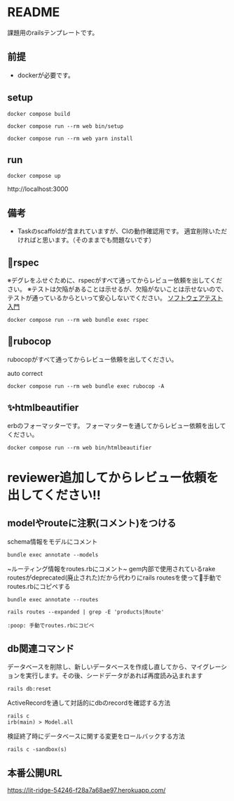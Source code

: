 # README

課題用のrailsテンプレートです。

## 前提

- dockerが必要です。

## setup

```
docker compose build
```

```
docker compose run --rm web bin/setup
```


```
docker compose run --rm web yarn install
```

## run

```
docker compose up
```

http://localhost:3000

## 備考

- Taskのscaffoldが含まれていますが、CIの動作確認用です。
適宜削除いただければと思います。（そのままでも問題ないです）

## 🧪rspec

※デグレをふせぐために、rspecがすべて通ってからレビュー依頼を出してください。
※テストは欠陥があることは示せるが、欠陥がないことは示せないので、テストが通っているからといって安心しないでください。
[ソフトウェアテスト入門](https://speakerdeck.com/suwash/2022-08-30-software-testing?slide%253D43)

```
docker compose run --rm web bundle exec rspec
```

## 🤖rubocop

rubocopがすべて通ってからレビュー依頼を出してください。

auto correct

```
docker compose run --rm web bundle exec rubocop -A
```

## ✨htmlbeautifier

erbのフォーマッターです。
フォーマッターを通してからレビュー依頼を出してください。

```
docker compose run --rm web bin/htmlbeautifier
```

# reviewer追加してからレビュー依頼を出してください!!


## modelやrouteに注釈(コメント)をつける

schema情報をモデルにコメント

```
bundle exec annotate --models
```

~ルーティング情報をroutes.rbにコメント~ gem内部で使用されているrake routesがdeprecated(廃止された)だから代わりにrails routesを使って:poop:手動でroutes.rbにコピペする

```
bundle exec annotate --routes

rails routes --expanded | grep -E 'products|Route'

:poop: 手動でroutes.rbにコピペ
```
## db関連コマンド

データベースを削除し、新しいデータベースを作成し直してから、マイグレーションを実行します。その後、シードデータがあれば再度読み込まれます

```
rails db:reset
```

ActiveRecordを通して対話的にdbのrecordを確認する方法
```
rails c
irb(main) > Model.all
```

検証終了時にデータベースに関する変更をロールバックする方法

```
rails c -sandbox(s)
```
## 本番公開URL

<https://lit-ridge-54246-f28a7a68ae97.herokuapp.com/>
